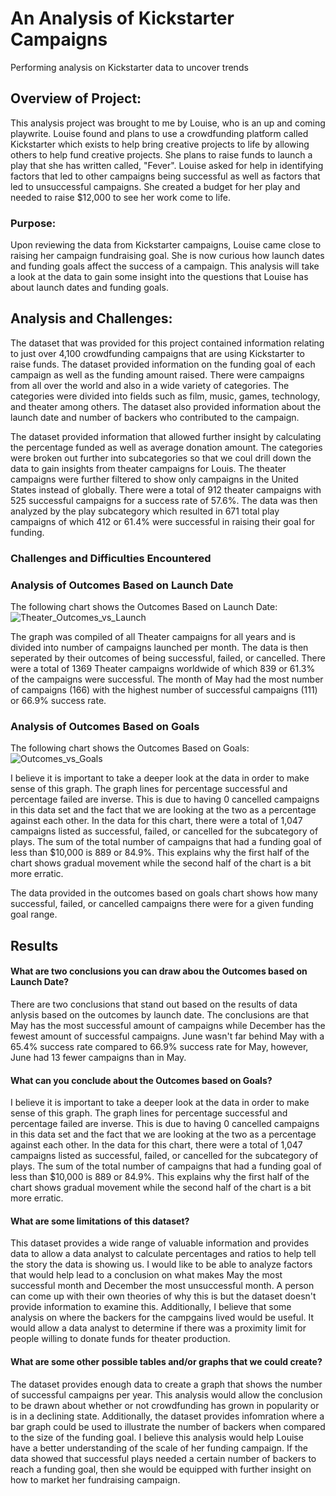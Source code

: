 # An Analysis of Kickstarter Campaigns
Performing analysis on Kickstarter data to uncover trends
## Overview of Project:
This analysis project was brought to me by Louise, who is an up and coming playwrite.  Louise found and plans to use a crowdfunding platform called Kickstarter which exists to help bring creative projects to life by allowing others to help fund creative projects.  She plans to raise funds to launch a play that she has written called, "Fever".  Louise asked for help in identifying factors that led to other campaigns being successful as well as factors that led to unsuccessful campaigns.  She created a budget for her play and needed to raise $12,000 to see her work come to life.

### Purpose:
Upon reviewing the data from Kickstarter campaigns, Louise came close to raising her campaign fundraising goal.  She is now curious how launch dates and funding goals affect the success of a campaign.  This analysis will take a look at the data to gain some insight into the questions that Louise has about launch dates and funding goals.  

## Analysis and Challenges:

The dataset that was provided for this project contained information relating to just over 4,100 crowdfunding campaigns that are using Kickstarter to raise funds.  The dataset provided information on the funding goal of each campaign as well as the funding amount raised.  There were campaigns from all over the world and also in a wide variety of categories.  The categories were divided into fields such as film, music, games, technology, and theater among others.  The dataset also provided information about the launch date and number of backers who contributed to the campaign.  

The dataset provided information that allowed further insight by calculating the percentage funded as well as average donation amount.  The categories were broken out further into subcategories so that we coul drill down the data to gain insights from theater campaigns for Louis. The theater campaigns were further filtered to show only campaigns in the United States instead of globally.  There were a total of 912 theater campaigns with 525 successful campaigns for a success rate of 57.6%.  The data was then analyzed by the play subcategory which resulted in 671 total play campaigns of which 412 or 61.4% were successful in raising their goal for funding.       
### Challenges and Difficulties Encountered

### Analysis of Outcomes Based on Launch Date
The following chart shows the Outcomes Based on Launch Date:
![Theater_Outcomes_vs_Launch](https://user-images.githubusercontent.com/107599510/177086201-17850191-b754-4416-9840-459015a0798a.png)

The graph was compiled of all Theater campaigns for all years and is divided into number of campaigns launched per month.  The data is then seperated by their outcomes of being successful, failed, or cancelled.  There were a total of 1369 Theater campaigns worldwide of which 839 or 61.3% of the campaigns were successful.  The month of May had the most number of campaigns (166) with the highest number of successful campaigns (111) or 66.9% success rate.

### Analysis of Outcomes Based on Goals
The following chart shows the Outcomes Based on Goals:
![Outcomes_vs_Goals](https://user-images.githubusercontent.com/107599510/177090858-cad2f424-7a5b-4bd2-8a2a-26adcd71f422.png)

I believe it is important to take a deeper look at the data in order to make sense of this graph.  The graph lines for percentage successful and percentage failed are inverse.  This is due to having 0 cancelled campaigns in this data set and the fact that we are looking at the two as a percentage against each other. In the data for this chart, there were a total of 1,047 campaigns listed as successful, failed, or cancelled for the subcategory of plays.  The sum of the total number of campaigns that had a funding goal of less than $10,000 is 889 or 84.9%.  This explains why the first half of the chart shows gradual movement while the second half of the chart is a bit more erratic.

The data provided in the outcomes based on goals chart shows how many successful, failed, or cancelled campaigns there were for a given funding goal range.  
## Results
#### What are two conclusions you can draw abou the Outcomes based on Launch Date?
There are two conclusions that stand out based on the results of data anlysis based on the outcomes by launch date.  The conclusions are that May has the most successful amount of campaigns while December has the fewest amount of successful campaigns.  June wasn't far behind May with a 65.4% success rate compared to 66.9% success rate for May, however, June had 13 fewer campaigns than in May. 

#### What can you conclude about the Outcomes based on Goals?
I believe it is important to take a deeper look at the data in order to make sense of this graph.  The graph lines for percentage successful and percentage failed are inverse.  This is due to having 0 cancelled campaigns in this data set and the fact that we are looking at the two as a percentage against each other. In the data for this chart, there were a total of 1,047 campaigns listed as successful, failed, or cancelled for the subcategory of plays.  The sum of the total number of campaigns that had a funding goal of less than $10,000 is 889 or 84.9%.  This explains why the first half of the chart shows gradual movement while the second half of the chart is a bit more erratic.   

#### What are some limitations of this dataset?
This dataset provides a wide range of valuable information and provides data to allow a data analyst to calculate percentages and ratios to help tell the story the data is showing us.  I would like to be able to analyze factors that would help lead to a conclusion on what makes May the most successful month and December the most unsuccessful month.  A person can come up with their own theories of why this is but the dataset doesn't provide information to examine this.  Additionally, I believe that some analysis on where the backers for the campgains lived would be useful.  It would allow a data analyst to determine if there was a proximity limit for people willing to donate funds for theater production.

#### What are some other possible tables and/or graphs that we could create?
The dataset provides enough data to create a graph that shows the number of successful campaigns per year.  This analysis would allow the conclusion to be drawn about whether or not crowdfunding has grown in popularity or is in a declining state.  Additionally, the dataset provides infomration where a bar graph could be used to illustrate the number of backers when compared to the size of the funding goal.  I believe this analysis would help Louise have a better understanding of the scale of her funding campaign.  If the data showed that successful plays needed a certain number of backers to reach a funding goal, then she would be equipped with further insight on how to market her fundraising campaign.  
